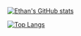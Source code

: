 [![Ethan's GitHub stats](https://github-readme-stats.vercel.app/api?username=ethan-french1&count_private=true&theme=tokyonight)](https://github.com/ethan-french1/github-readme-stats) 

[![Top Langs](https://github-readme-stats.vercel.app/api/top-langs/?username=ethan-french1&layout=compact&count_private=true&theme=tokyonight)](https://github.com/ethan-french1/github-readme-stats)
